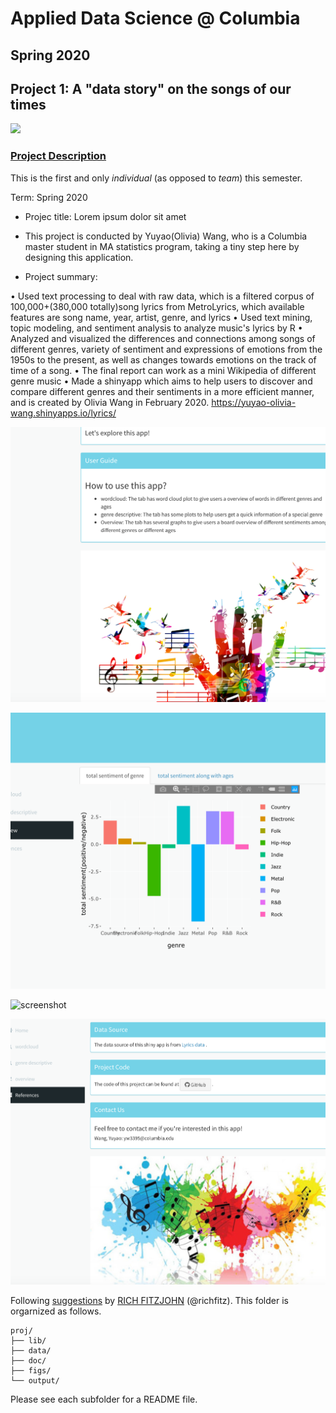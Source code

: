 # Applied Data Science @ Columbia
## Spring 2020
## Project 1: A "data story" on the songs of our times

<img src="figs/title1.jpeg" width="500">

### [Project Description](doc/)
This is the first and only *individual* (as opposed to *team*) this semester. 

Term: Spring 2020

+ Projec title: Lorem ipsum dolor sit amet
+ This project is conducted by Yuyao(Olivia) Wang, who is a Columbia master student in MA statistics program, taking a tiny step here by designing this application.

+ Project summary: 

• Used text processing to deal with raw data, which is a filtered corpus of 100,000+(380,000 totally)song lyrics from MetroLyrics, which available features are song name, year, artist, genre, and lyrics
• Used text mining, topic modeling, and sentiment analysis to analyze music's lyrics by R
• Analyzed and visualized the differences and connections among songs of different genres, variety of sentiment and expressions of emotions from the 1950s to the present, as well as changes towards emotions on the track of time of a song.
• The final report can work as a mini Wikipedia of different genre music
• Made a shinyapp which aims to help users to discover and compare different genres and their sentiments in a more efficient manner, and is created by Olivia Wang in February 2020. https://yuyao-olivia-wang.shinyapps.io/lyrics/

![screenshot](doc/home1.png)

![screenshot](doc/home2.png)

![screenshot](doc/home3.png)

![screenshot](doc/home4.png)


Following [suggestions](http://nicercode.github.io/blog/2013-04-05-projects/) by [RICH FITZJOHN](http://nicercode.github.io/about/#Team) (@richfitz). This folder is orgarnized as follows.

```
proj/
├── lib/
├── data/
├── doc/
├── figs/
└── output/
```

Please see each subfolder for a README file.
